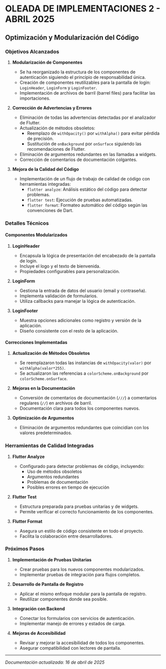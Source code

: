 # OLEADA DE IMPLEMENTACIONES 2 - ABRIL 2025

## Optimización y Modularización del Código

### Objetivos Alcanzados

1. **Modularización de Componentes**
   - Se ha reorganizado la estructura de los componentes de autenticación siguiendo el principio de responsabilidad única.
   - Creación de componentes reutilizables para la pantalla de login: `LoginHeader`, `LoginForm` y `LoginFooter`.
   - Implementación de archivos de barril (barrel files) para facilitar las importaciones.

2. **Corrección de Advertencias y Errores**
   - Eliminación de todas las advertencias detectadas por el analizador de Flutter.
   - Actualización de métodos obsoletos:
     - Reemplazo de `withOpacity()` por `withAlpha()` para evitar pérdida de precisión.
     - Sustitución de `onBackground` por `onSurface` siguiendo las recomendaciones de Flutter.
   - Eliminación de argumentos redundantes en las llamadas a widgets.
   - Corrección de comentarios de documentación colgantes.

3. **Mejora de la Calidad del Código**
   - Implementación de un flujo de trabajo de calidad de código con herramientas integradas:
     - `flutter analyze`: Análisis estático del código para detectar problemas.
     - `flutter test`: Ejecución de pruebas automatizadas.
     - `flutter format`: Formateo automático del código según las convenciones de Dart.

### Detalles Técnicos

#### Componentes Modularizados

1. **LoginHeader**
   - Encapsula la lógica de presentación del encabezado de la pantalla de login.
   - Incluye el logo y el texto de bienvenida.
   - Propiedades configurables para personalización.

2. **LoginForm**
   - Gestiona la entrada de datos del usuario (email y contraseña).
   - Implementa validación de formularios.
   - Utiliza callbacks para manejar la lógica de autenticación.

3. **LoginFooter**
   - Muestra opciones adicionales como registro y versión de la aplicación.
   - Diseño consistente con el resto de la aplicación.

#### Correcciones Implementadas

1. **Actualización de Métodos Obsoletos**
   - Se reemplazaron todas las instancias de `withOpacity(valor)` por `withAlpha(valor*255)`.
   - Se actualizaron las referencias a `colorScheme.onBackground` por `colorScheme.onSurface`.

2. **Mejoras en la Documentación**
   - Conversión de comentarios de documentación (`///`) a comentarios regulares (`//`) en archivos de barril.
   - Documentación clara para todos los componentes nuevos.

3. **Optimización de Argumentos**
   - Eliminación de argumentos redundantes que coincidían con los valores predeterminados.

### Herramientas de Calidad Integradas

1. **Flutter Analyze**
   - Configurado para detectar problemas de código, incluyendo:
     - Uso de métodos obsoletos
     - Argumentos redundantes
     - Problemas de documentación
     - Posibles errores en tiempo de ejecución

2. **Flutter Test**
   - Estructura preparada para pruebas unitarias y de widgets.
   - Permite verificar el correcto funcionamiento de los componentes.

3. **Flutter Format**
   - Asegura un estilo de código consistente en todo el proyecto.
   - Facilita la colaboración entre desarrolladores.

### Próximos Pasos

1. **Implementación de Pruebas Unitarias**
   - Crear pruebas para los nuevos componentes modularizados.
   - Implementar pruebas de integración para flujos completos.

2. **Desarrollo de Pantalla de Registro**
   - Aplicar el mismo enfoque modular para la pantalla de registro.
   - Reutilizar componentes donde sea posible.

3. **Integración con Backend**
   - Conectar los formularios con servicios de autenticación.
   - Implementar manejo de errores y estados de carga.

4. **Mejoras de Accesibilidad**
   - Revisar y mejorar la accesibilidad de todos los componentes.
   - Asegurar compatibilidad con lectores de pantalla.

---

*Documentación actualizada: 16 de abril de 2025*
